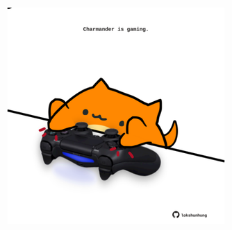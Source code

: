 <!-- built at 08/01/2024, 05:00:38 UTC -->
<p align="center">
  <img width="500" height="500" src="./ReadmeImage.svg">
</p>
